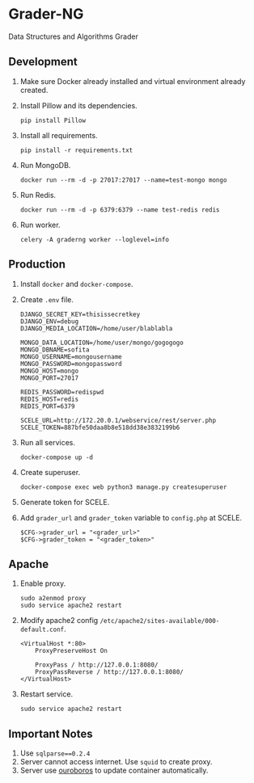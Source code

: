 # Grader-NG

Data Structures and Algorithms Grader

## Development

1. Make sure Docker already installed and virtual environment already created.

1. Install Pillow and its dependencies.

   ```
   pip install Pillow
   ```

1. Install all requirements.

   ```
   pip install -r requirements.txt
   ```

1. Run MongoDB.

   ```
   docker run --rm -d -p 27017:27017 --name=test-mongo mongo
   ```

1. Run Redis.

   ```
   docker run --rm -d -p 6379:6379 --name test-redis redis
   ```

1. Run worker.

   ```
   celery -A graderng worker --loglevel=info
   ```

## Production

1. Install `docker` and `docker-compose`.

1. Create `.env` file.

   ```
   DJANGO_SECRET_KEY=thisissecretkey
   DJANGO_ENV=debug
   DJANGO_MEDIA_LOCATION=/home/user/blablabla

   MONGO_DATA_LOCATION=/home/user/mongo/gogogogo
   MONGO_DBNAME=sofita
   MONGO_USERNAME=mongousername
   MONGO_PASSWORD=mongopassword
   MONGO_HOST=mongo
   MONGO_PORT=27017

   REDIS_PASSWORD=redispwd
   REDIS_HOST=redis
   REDIS_PORT=6379

   SCELE_URL=http://172.20.0.1/webservice/rest/server.php
   SCELE_TOKEN=887bfe50daa8b8e518dd38e3832199b6
   ```

1. Run all services.

   ```
   docker-compose up -d
   ```

1. Create superuser.

   ```
   docker-compose exec web python3 manage.py createsuperuser
   ```

1. Generate token for SCELE.

1. Add `grader_url` and `grader_token` variable to `config.php` at SCELE.

   ```
   $CFG->grader_url = "<grader_url>"
   $CFG->grader_token = "<grader_token>"
   ```

## Apache

1. Enable proxy.

   ```
   sudo a2enmod proxy
   sudo service apache2 restart
   ```

1. Modify apache2 config `/etc/apache2/sites-available/000-default.conf`.

   ```
   <VirtualHost *:80>
       ProxyPreserveHost On

       ProxyPass / http://127.0.0.1:8080/
       ProxyPassReverse / http://127.0.0.1:8080/
   </VirtualHost>
   ```

1. Restart service.

   ```
   sudo service apache2 restart
   ```

## Important Notes

1. Use `sqlparse==0.2.4`
2. Server cannot access internet. Use `squid` to create proxy.
3. Server use [ouroboros](https://github.com/pyouroboros/ouroboros) to update container automatically.
